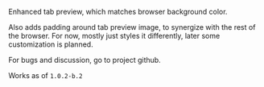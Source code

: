 Enhanced tab preview, which matches browser background color.

Also adds padding around tab preview image, to synergize with the rest of the browser.
For now, mostly just styles it differently, later some customization is planned.

For bugs and discussion, go to project github.

Works as of `1.0.2-b.2`
